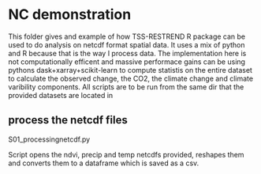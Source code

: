 # NC demonstration 
This folder gives and example of how TSS-RESTREND R package can be used to do analysis on netcdf format spatial data.  It uses a mix of python and R because that is the way I process data. The implementation here is not computationally efficent and massive performace gains can be using pythons dask+xarray+scikit-learn to compute statistis on the entire dataset to calculate the observed change, the CO2, the climate change and climate varibility components.  All scripts are to be run from the same dir that the provided datasets are located in

## process the netcdf files

S01_processingnetcdf.py

Script opens the ndvi, precip and temp netcdfs provided, reshapes them and converts them to a dataframe which is saved as a csv.


